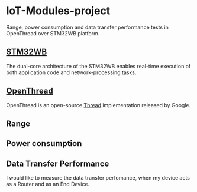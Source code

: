 # IoT-Modules-project
Range, power consumption and data transfer performance tests in OpenThread over STM32WB platform.

## [STM32WB](https://www.st.com/en/microcontrollers-microprocessors/stm32wb-series.html)

The dual-core architecture of the STM32WB enables real-time execution of both application code and network-processing tasks.

## [OpenThread](https://openthread.io/)

OpenThread is an open-source [Thread](https://www.threadgroup.org/) implementation released by Google.

## Range

## Power consumption

## Data Transfer Performance

I would like to measure the data transfer perfomance, when my device acts as a Router and as an End Device.